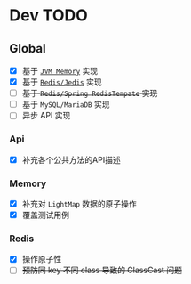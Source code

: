 # Dev TODO

## Global

- [X] 基于 [`JVM Memory`](#Memory) 实现
- [X] 基于 [`Redis/Jedis`](#Redis) 实现
- [ ] ~~基于 `Redis/Spring RedisTempate` 实现~~
- [ ] 基于 `MySQL/MariaDB` 实现
- [ ] 异步 API 实现

### Api

- [X] 补充各个公共方法的API描述

### Memory

- [X] 补充对 `LightMap` 数据的原子操作
- [X] 覆盖测试用例

### Redis

- [X] 操作原子性
- [ ] ~~预防同 key 不同 class 导致的 ClassCast 问题~~
